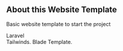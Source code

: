 

## About this Website Template
Basic website template to start the project

Laravel  
Tailwinds. 
Blade Template. 
